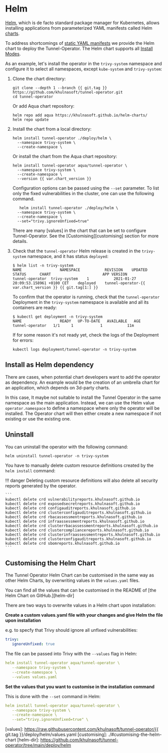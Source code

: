 # Helm

[Helm], which is de facto standard package manager for Kubernetes, allows installing applications from parameterized
YAML manifests called Helm [charts].

To address shortcomings of [static YAML manifests](./kubectl.md) we provide the Helm chart to deploy the Tunnel-Operator.
The Helm chart supports all [Install Modes](./configuration.md#install-modes).

As an example, let's install the operator in the `trivy-system` namespace and configure it to select all namespaces,
except `kube-system` and `trivy-system`:

1. Clone the chart directory:
   ```
   git clone --depth 1 --branch {{ git.tag }} https://github.com/khulnasoft/tunnel-operator.git
   cd tunnel-operator
   ```
   Or add Aqua chart repository:
   ```
   helm repo add aqua https://khulnasoft.github.io/helm-charts/
   helm repo update
   ```
2. Install the chart from a local directory:
   ```
   helm install tunnel-operator ./deploy/helm \
     --namespace trivy-system \
     --create-namespace \
   ```
   Or install the chart from the Aqua chart repository:
   ```
   helm install tunnel-operator aqua/tunnel-operator \
     --namespace trivy-system \
     --create-namespace \
     --version {{ var.chart_version }}
   ```

   Configuration options can be passed using the `--set` parameter. To list only the fixed vulnerabilities in the cluster, one can use the following command.
   ```
      helm install tunnel-operator ./deploy/helm \
     --namespace trivy-system \
     --create-namespace \
     --set="trivy.ignoreUnfixed=true"
   ```
   
   There are many [values] in the chart that can be set to configure Tunnel-Operator. See the [Customising][customising] section for more details.
4. Check that the `tunnel-operator` Helm release is created in the `trivy-system` namespace, and it has status
   `deployed`:
   ```console
   $ helm list -n trivy-system
   NAME              	NAMESPACE         	REVISION	UPDATED                             	STATUS  	CHART                   	APP VERSION
   tunnel-operator	trivy-system	1       	2021-01-27 20:09:53.158961 +0100 CET	deployed	tunnel-operator-{{ var.chart_version }}	{{ git.tag[1:] }}
   ```
   To confirm that the operator is running, check that the `tunnel-operator` Deployment in the `trivy-system`
   namespace is available and all its containers are ready:
   ```console
   $ kubectl get deployment -n trivy-system
   NAME                 READY   UP-TO-DATE   AVAILABLE   AGE
   tunnel-operator   1/1     1            1           11m
   ```
   If for some reason it's not ready yet, check the logs of the Deployment for errors:
   ```
   kubectl logs deployment/tunnel-operator -n trivy-system
   ```

## Install as Helm dependency

There are cases, when potential chart developers want to add the operator as dependency. An example would be the creation of an umbrella chart for an application, which depends on 3d-party charts.

In this case, It maybe not suitable to install the Tunnel Operator in the same namespace as the main application. Instead, we can use the Helm value `operator.namespace` to define a namespace where only the operator will be installed. The Operator chart will then either create a new namespace if not existing or use the existing one.

## Uninstall

You can uninstall the operator with the following command:

```
helm uninstall tunnel-operator -n trivy-system
```

You have to manually delete custom resource definitions created by the `helm install` command:

!!! danger
    Deleting custom resource definitions will also delete all security reports generated by the operator.

    ```
    kubectl delete crd vulnerabilityreports.khulnasoft.github.io
    kubectl delete crd exposedsecretreports.khulnasoft.github.io
    kubectl delete crd configauditreports.khulnasoft.github.io
    kubectl delete crd clusterconfigauditreports.khulnasoft.github.io
    kubectl delete crd rbacassessmentreports.khulnasoft.github.io
    kubectl delete crd infraassessmentreports.khulnasoft.github.io
    kubectl delete crd clusterrbacassessmentreports.khulnasoft.github.io
    kubectl delete crd clustercompliancereports.khulnasoft.github.io
    kubectl delete crd clusterinfraassessmentreports.khulnasoft.github.io
    kubectl delete crd clusterconfigauditreports.khulnasoft.github.io
    kubectl delete crd sbomreports.khulnasoft.github.io
    ```

## Customising the Helm Chart

The Tunnel Operator Helm Chart can be customised in the same way as other Helm Charts, by overwriting values in the `values.yaml` files.

You can find all the values that can be customised in the README of [the Helm Chart on GitHub.][helm-dir]

There are two ways to overwrite values in a Helm chart upon installation:

**Create a custom values.yaml file with your changes and give Helm the file upon installation**

   e.g. to specfy that Trivy should ignore all unfixed vulnerabilities:
   ```yaml
   trivy:
      ignoreUnfixed: true
   ```

   The file can be passed into Trivy with the `--values` flag in Helm:

   ```yaml
   helm install tunnel-operator aqua/tunnel-operator \
      --namespace trivy-system \
      --create-namespace \
      --values values.yaml
   ```

**Set the values that you want to customise in the installation command**

   This is done with the `--set` command in Helm:

   ```yaml
   helm install tunnel-operator aqua/tunnel-operator \
      --namespace trivy-system \
      --create-namespace \
      --set="trivy.ignoreUnfixed=true" \
   ```

[Helm]: https://helm.sh/
[charts]: https://helm.sh/docs/topics/charts/
[values]: https://raw.githubusercontent.com/khulnasoft/tunnel-operator/{{ git.tag }}/deploy/helm/values.yaml
[customising]: ./#customising-the-helm-chart
[helm-dir]: https://github.com/khulnasoft/tunnel-operator/tree/main/deploy/helm
